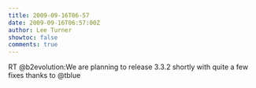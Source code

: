 ```yaml
---
title: 2009-09-16T06-57
date: 2009-09-16T06:57:00Z
author: Lee Turner
showtoc: false
comments: true
---
```


RT @b2evolution:We are planning to release 3.3.2 shortly with quite a few fixes thanks to @tblue

